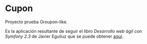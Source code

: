 Cupon
=====

Proyecto prueba Groupon-like.

Es la aplicación resultante de seguir el libro *Desarrollo web ágil con Symfony 2.3* de Javier Eguiluz que se puede obtener [aquí](http://symfony.es/libro).
